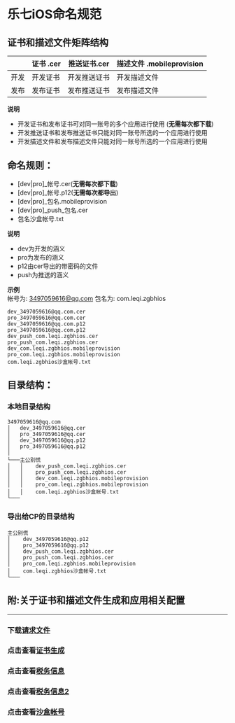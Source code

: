 
# **乐七iOS命名规范**


## 证书和描述文件矩阵结构

|	  | 证书 .cer     | 推送证书.cer     | 描述文件 .mobileprovision
--------| -------- | ----------- | -----------
开发	| 开发证书     | 开发推送证书    | 开发描述文件  
发布	| 发布证书     | 发布推送证书     | 发布描述文件 


**说明**<br/>

-  开发证书和发布证书可对同一账号的多个应用进行使用 (**无需每次都下载**)<br/>
-  开发推送证书和发布推送证书只能对同一账号所选的一个应用进行使用<br/>
-  开发描述文件和发布描述文件只能对同一账号所选的一个应用进行使用<br/>

## 命名规则：

- [dev|pro]_帐号.cer(**无需每次都下载**)<br/>
- [dev|pro]_帐号.p12(**无需每次都导出**)<br/>
- [dev|pro]_包名.mobileprovision<br/>
- [dev|pro]_push_包名.cer<br/>
- 包名沙盒帐号.txt

**说明**<br/>

- dev为开发的涵义 <br/>
- pro为发布的涵义 <br/>
- p12由cer导出的带密码的文件
- push为推送的涵义 <br/>



**示例**<br/>
帐号为: 3497059616@qq.com
包名为: com.leqi.zgbhios<br/>

	dev_3497059616@qq.com.cer      
	pro_3497059616@qq.com.cer   
	dev_3497059616@qq.com.p12     
	pro_3497059616@qq.com.p12      
	dev_push_com.leqi.zgbhios.cer     
	pro_push_com.leqi.zgbhios.cer     
	dev_com.leqi.zgbhios.mobileprovision     
	pro_com.leqi.zgbhios.mobileprovision     
	com.leqi.zgbhios沙盒帐号.txt 


## 目录结构：  

### 本地目录结构
```
3497059616@qq.com
│   dev_3497059616@qq.cer      
│	pro_3497059616@qq.cer   
│	dev_3497059616@qq.p12     
│	pro_3497059616@qq.p12      
│	
└───主公别慌
│   │    dev_push_com.leqi.zgbhios.cer     
│   │    pro_push_com.leqi.zgbhios.cer 
│   │    dev_com.leqi.zgbhios.mobileprovision     
│   │    pro_com.leqi.zgbhios.mobileprovision     
│   │    com.leqi.zgbhios沙盒帐号.txt 
└───
```



### 导出给CP的目录结构
```
主公别慌
│    dev_3497059616@qq.p12     
│    pro_3497059616@qq.p12  
│    dev_push_com.leqi.zgbhios.cer     
│    pro_push_com.leqi.zgbhios.cer     
│    pro_com.leqi.zgbhios.mobileprovision     
│    com.leqi.zgbhios沙盒帐号.txt 
└───
```





## 附:关于证书和描述文件生成和应用相关配置
----

###  下载[请求文件](CertificateSigningRequest.certSigningRequest)
###  点击查看[**证书生成**](https://www.jianshu.com/p/8e73f7d31fab)
### 点击查看[**税务信息**](https://www.jianshu.com/p/c7cf65911bc1)
### 点击查看[**税务信息2**](https://www.jianshu.com/p/5ad7bfe1a836)
### 点击查看[**沙盒帐号**](https://www.jianshu.com/p/1ef61a785508)










  


